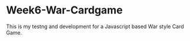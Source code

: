 # Week6-War-Cardgame

This is my testng and development for a Javascript based War style Card Game.
